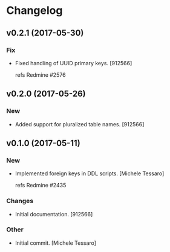 # Changelog

## v0.2.1 (2017-05-30)

### Fix

* Fixed handling of UUID primary keys. [912566]

  refs Redmine #2576


## v0.2.0 (2017-05-26)

### New

* Added support for pluralized table names. [912566]


## v0.1.0 (2017-05-11)

### New

* Implemented foreign keys in DDL scripts. [Michele Tessaro]

  refs Redmine #2435

### Changes

* Initial documentation. [912566]

### Other

* Initial commit. [Michele Tessaro]


